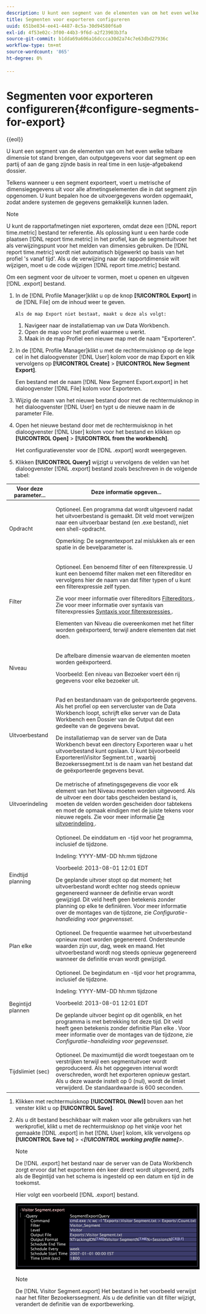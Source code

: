 ```yaml
---
description: U kunt een segment van de elementen van om het even welke telbare dimensie tot stand brengen, dan outputgegevens voor dat segment op een partij of aan de gang zijnde basis in real time in een lusje-afgebakend dossier.
title: Segmenten voor exporteren configureren
uuid: 651be834-ee41-4487-8c5a-30d94580f6a0
exl-id: 4f53e02c-3f00-44b3-9f6d-a2f23903b3fa
source-git-commit: b1dda69a606a16dccca30d2a74c7e63dbd27936c
workflow-type: tm+mt
source-wordcount: '865'
ht-degree: 0%

---
```


# Segmenten voor exporteren configureren{#configure-segments-for-export}

{{eol}}

U kunt een segment van de elementen van om het even welke telbare dimensie tot stand brengen, dan outputgegevens voor dat segment op een partij of aan de gang zijnde basis in real time in een lusje-afgebakend dossier.

Telkens wanneer u een segment exporteert, voert u metrische of dimensiegegevens uit voor alle afmetingselementen die in dat segment zijn opgenomen. U kunt bepalen hoe de uitvoergegevens worden opgemaakt, zodat andere systemen de gegevens gemakkelijk kunnen laden.

>[!NOTE]
>
>U kunt de rapportafmetingen niet exporteren, omdat deze een [!DNL report time.metric] bestand ter referentie. Als oplossing kunt u een harde code plaatsen [!DNL report time.metric] in het profiel, kan de segmentuitvoer het als verwijzingspunt voor het melden van dimensies gebruiken. De [!DNL report time.metric] wordt niet automatisch bijgewerkt op basis van het profiel &#39;s vanaf tijd&#39;. Als u de verwijzing naar de rapportdimensie wilt wijzigen, moet u de code wijzigen [!DNL report time.metric] bestand.

Om een segment voor de uitvoer te vormen, moet u openen en uitgeven [!DNL .export] bestand.

1. In de [!DNL Profile Manager]klikt u op de knop **[!UICONTROL Export]** in de [!DNL File] om de inhoud weer te geven.

       Als de map Export niet bestaat, maakt u deze als volgt:
   
   1. Navigeer naar de installatiemap van uw Data Workbench.
   1. Open de map voor het profiel waarmee u werkt.
   1. Maak in de map Profiel een nieuwe map met de naam &quot;Exporteren&quot;.

1. In de [!DNL Profile Manager]klikt u met de rechtermuisknop op de lege cel in het dialoogvenster [!DNL User] kolom voor de map Export en klik vervolgens op **[!UICONTROL Create]** > **[!UICONTROL New Segment Export]**.

   Een bestand met de naam [!DNL New Segment Export.export] in het dialoogvenster [!DNL File] kolom voor Exporteren.

1. Wijzig de naam van het nieuwe bestand door met de rechtermuisknop in het dialoogvenster [!DNL User] en typt u de nieuwe naam in de parameter File.
1. Open het nieuwe bestand door met de rechtermuisknop in het dialoogvenster [!DNL User] kolom voor het bestand en klikken op **[!UICONTROL Open]** > **[!UICONTROL from the workbench]**.

   Het configuratievenster voor de [!DNL .export] wordt weergegeven.

1. Klikken **[!UICONTROL Query]** wijzigt u vervolgens de velden van het dialoogvenster [!DNL .export] bestand zoals beschreven in de volgende tabel:

<table id="table_C2EC8FCD3FA04DE78D2CADFA3F7FD8E3"> 
 <thead> 
  <tr> 
   <th colname="col1" class="entry"> Voor deze parameter... </th> 
   <th colname="col2" class="entry"> Deze informatie opgeven... </th> 
  </tr> 
 </thead>
 <tbody> 
  <tr> 
   <td colname="col1"> Opdracht </td> 
   <td colname="col2"> <p>Optioneel. Een programma dat wordt uitgevoerd nadat het uitvoerbestand is gemaakt. Dit veld moet verwijzen naar een uitvoerbaar bestand (en <span class="filepath"> .exe </span> bestand), niet een shell-opdracht. </p> <p>Opmerking: De segmentexport zal mislukken als er een spatie in de bevelparameter is. </p> </td> 
  </tr> 
  <tr> 
   <td colname="col1"> Filter </td> 
   <td colname="col2"> <p>Optioneel. Een benoemd filter of een filterexpressie. U kunt een benoemd filter maken met een filtereditor en vervolgens hier de naam van dat filter typen of u kunt een filterexpressie zelf typen. </p> <p>Zie voor meer informatie over filtereditors <a href="../../../home/c-get-started/c-analysis-vis/c-filter-editors/c-filter-editors.md#concept-2f343ecbed8240f18b0c1f1eccef11e3"> Filtereditors </a>. Zie voor meer informatie over syntaxis van filterexpressies <a href="../../../home/c-get-started/c-qry-lang-syntx/c-syntx-fltr-exp.md#concept-72f2563f809747a2a3cff7ec72462a15"> Syntaxis voor filterexpressies </a>. </p> <p>Elementen van Niveau die overeenkomen met het filter worden geëxporteerd, terwijl andere elementen dat niet doen. </p> </td> 
  </tr> 
  <tr> 
   <td colname="col1"> Niveau </td> 
   <td colname="col2"> <p>De aftelbare dimensie waarvan de elementen moeten worden geëxporteerd. </p> <p>Voorbeeld: Een niveau van Bezoeker voert één rij gegevens voor elke bezoeker uit. </p> </td> 
  </tr> 
  <tr> 
   <td colname="col1"> Uitvoerbestand </td> 
   <td colname="col2"> <p>Pad en bestandsnaam van de geëxporteerde gegevens. Als het profiel op een servercluster van de Data Workbench loopt, schrijft elke server van de Data Workbench een Dossier van de Output dat een gedeelte van de gegevens bevat. </p> <p>De installatiemap van de server van de Data Workbench bevat een directory Exporteren waar u het uitvoerbestand kunt opslaan. U kunt bijvoorbeeld <span class="filepath"> Exporteren\Visitor Segment.txt </span>, waarbij <span class="filepath"> Bezoekerssegment.txt </span> is de naam van het bestand dat de geëxporteerde gegevens bevat. </p> </td> 
  </tr> 
  <tr> 
   <td colname="col1"> Uitvoerindeling </td> 
   <td colname="col2"> De metrische of afmetingsgegevens die voor elk element van het Niveau moeten worden uitgevoerd. Als de uitvoer een door tabs gescheiden bestand is, moeten de velden worden gescheiden door tabtekens en moet de opmaak eindigen met de juiste tekens voor nieuwe regels. Zie voor meer informatie <a href="../../../home/c-get-started/c-exp-data-seg-exp/c-abt-otpt-frmt.md#concept-ac7e24d1374a4b418365db7cc98c361e"> De uitvoerindeling </a>. </td> 
  </tr> 
  <tr> 
   <td colname="col1"> Eindtijd planning </td> 
   <td colname="col2"> <p>Optioneel. De einddatum en -tijd voor het programma, inclusief de tijdzone. </p> <p>Indeling: YYYY-MM-DD hh:mm tijdzone </p> <p>Voorbeeld: 2013-08-01 12:01 EDT </p> <p>De geplande uitvoer stopt op dat moment; het uitvoerbestand wordt echter nog steeds opnieuw gegenereerd wanneer de definitie ervan wordt gewijzigd. Dit veld heeft geen betekenis zonder planning op elke te definiëren. Voor meer informatie over de montages van de tijdzone, zie <i>Configuratie-handleiding voor gegevensset</i>. </p> </td> 
  </tr> 
  <tr> 
   <td colname="col1"> Plan elke </td> 
   <td colname="col2"> Optioneel. De frequentie waarmee het uitvoerbestand opnieuw moet worden gegenereerd. Ondersteunde waarden zijn uur, dag, week en maand. Het uitvoerbestand wordt nog steeds opnieuw gegenereerd wanneer de definitie ervan wordt gewijzigd. </td> 
  </tr> 
  <tr> 
   <td colname="col1"> Begintijd plannen </td> 
   <td colname="col2"> <p>Optioneel. De begindatum en -tijd voor het programma, inclusief de tijdzone. </p> <p>Indeling: YYYY-MM-DD hh:mm tijdzone </p> <p>Voorbeeld: 2013-08-01 12:01 EDT </p> <p>De geplande uitvoer begint op dit ogenblik, en het programma is met betrekking tot deze tijd. Dit veld heeft geen betekenis zonder definitie <span class="wintitle"> Plan elke </span>. Voor meer informatie over de montages van de tijdzone, zie <i>Configuratie-handleiding voor gegevensset</i>. </p> </td> 
  </tr> 
  <tr> 
   <td colname="col1"> Tijdslimiet (sec) </td> 
   <td colname="col2"> Optioneel. De maximumtijd die wordt toegestaan om te verstrijken terwijl een segmentuitvoer wordt geproduceerd. Als het opgegeven interval wordt overschreden, wordt het exporteren opnieuw gestart. Als u deze waarde instelt op 0 (nul), wordt de limiet verwijderd. De standaardwaarde is 600 seconden. </td> 
  </tr> 
 </tbody> 
</table>

1. Klikken met rechtermuisknop **[!UICONTROL (New)]** boven aan het venster klikt u op **[!UICONTROL Save]**.
1. Als u dit bestand beschikbaar wilt maken voor alle gebruikers van het werkprofiel, klikt u met de rechtermuisknop op het vinkje voor het gemaakte [!DNL .export] in het [!DNL User] kolom, klik vervolgens op **[!UICONTROL Save to]** > *&lt;**[!UICONTROL working profile name]**>*.

   >[!NOTE]
   >
   >De [!DNL .export] het bestand naar de server van de Data Workbench zorgt ervoor dat het exporteren één keer direct wordt uitgevoerd, zelfs als de Begintijd van het schema is ingesteld op een datum en tijd in de toekomst.

   Hier volgt een voorbeeld [!DNL .export] bestand.

   ![](assets/vis_Segment_Export_File.png)

   >[!NOTE]
   >
   >De [!DNL Visitor Segment.export] Het bestand in het voorbeeld verwijst naar het filter Bezoekerssegment. Als u de definitie van dit filter wijzigt, verandert de definitie van de exportbewerking.
